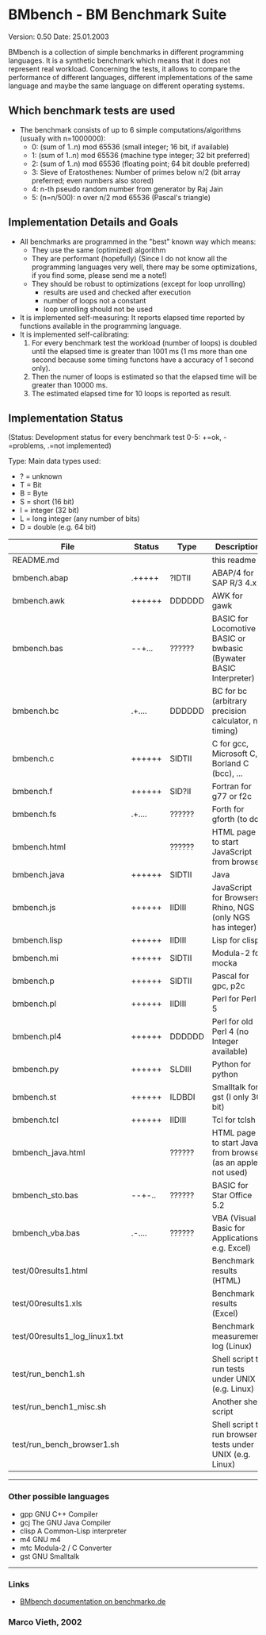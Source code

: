 # BMbench - BM Benchmark Suite

Version: 0.50
Date: 25.01.2003

BMbench is a collection of simple benchmarks in different programming languages.
It is a synthetic benchmark which means that it does not represent real workload.
Concerning the tests, it allows to compare the performance of different languages,
different implementations of the same language and maybe
the same language on different operating systems.

## Which benchmark tests are used

- The benchmark consists of up to 6 simple computations/algorithms (usually with n=1000000):
  - 0: (sum of 1..n) mod 65536  (small integer; 16 bit, if available)
  - 1: (sum of 1..n) mod 65536  (machine type integer; 32 bit preferred)
  - 2: (sum of 1..n) mod 65536  (floating point; 64 bit double preferred)
  - 3: Sieve of Eratosthenes: Number of primes below n/2 (bit array preferred; even numbers also stored)
  - 4: n-th pseudo random number from generator by Raj Jain
  - 5: (n=n/500): n over n/2 mod 65536 (Pascal's triangle)

## Implementation Details and Goals

- All benchmarks are programmed in the "best" known way which means:
  - They use the same (optimized) algorithm
  - They are performant (hopefully)
    (Since I do not know all the programming languages very well, there may be some optimizations,
     if you find some, please send me a note!)
  - They should be robust to optimizations (except for loop unrolling)
    - results are used and checked after execution
    - number of loops not a constant
    - loop unrolling should not be used
- It is implemented self-measuring:
  It reports elapsed time reported by functions available in the programming language.
- It is implemented self-calibrating:
  1. For every benchmark test the workload (number of loops) is doubled until the elapsed time
  is greater than 1001 ms (1 ms more than one second because some timing functons have a
  accuracy of 1 second only).
  2. Then the numer of loops is estimated so that the elapsed time will be greater than 10000 ms.
  3. The estimated elapsed time for 10 loops is reported as result.

## Implementation Status

(Status: Development status for every benchmark test 0-5: +=ok, -=problems, .=not implemented)

Type: Main data types used:

- ? = unknown
- T = Bit
- B = Byte
- S = short (16 bit)
- I = integer (32 bit)
- L = long integer (any number of bits)
- D = double (e.g. 64 bit)

File            |   Status  | Type   | Description
--- | --- | --- | ---
README.md    |        |   |  this readme
bmbench.abap   |   .+++++  | ?IDTII | ABAP/4 for SAP R/3 4.x
bmbench.awk    |   ++++++  | DDDDDD | AWK for gawk
bmbench.bas    |   --+...  | ?????? | BASIC for Locomotive BASIC or bwbasic (Bywater BASIC Interpreter)
bmbench.bc     |   .+....  | DDDDDD | BC for bc (arbitrary precision calculator, no timing)
bmbench.c      |   ++++++  | SIDTII | C for gcc, Microsoft C, Borland C (bcc), ...
bmbench.f      |   ++++++  | SID?II | Fortran for g77 or f2c
bmbench.fs     |   .+....  | ?????? | Forth for gforth (to do)
bmbench.html   |           | ?????? | HTML page to start JavaScript from browser
bmbench.java   |   ++++++  | SIDTII | Java
bmbench.js     |   ++++++  | IIDIII | JavaScript for Browsers, Rhino, NGS (only NGS has integer)
bmbench.lisp   |   ++++++  | IIDIII | Lisp for clisp
bmbench.mi     |   ++++++  | SIDTII | Modula-2 for mocka
bmbench.p      |   ++++++  | SIDTII | Pascal for gpc, p2c
bmbench.pl     |   ++++++  | IIDIII | Perl for Perl 5
bmbench.pl4    |   ++++++  | DDDDDD | Perl for old Perl 4 (no Integer available)
bmbench.py     |   ++++++  | SLDIII | Python for python
bmbench.st     |   ++++++  | ILDBDI | Smalltalk for gst (I only 30 bit)
bmbench.tcl    |   ++++++  | IIDIII | Tcl for tclsh
bmbench_java.html |        | ?????? | HTML page to start Java from browser (as an applet, not used)
bmbench_sto.bas|   --+-..  | ?????? | BASIC for Star Office 5.2
bmbench_vba.bas|   .-....  | ?????? | VBA (Visual Basic for Applications, e.g. Excel)
test/00results1.html |         |  | Benchmark results (HTML)
test/00results1.xls  |         |  | Benchmark results (Excel)
test/00results1_log_linux1.txt | |  | Benchmark measurement log (Linux)
test/run_bench1.sh    |        |  | Shell script to run tests under UNIX (e.g. Linux)
test/run_bench1_misc.sh |      |  | Another shell script
test/run_bench_browser1.sh |   |  | Shell script to run browser tests under UNIX (e.g. Linux)

---

### Other possible languages

- gpp     GNU C++ Compiler
- gcj     The GNU Java Compiler
- clisp   A Common-Lisp interpreter
- m4      GNU m4
- mtc     Modula-2 / C Converter
- gst     GNU Smalltalk

---

### Links

- [BMbench documentation on benchmarko.de](http://www.benchmarko.de/software/bmbench/index_e.html)

### **Marco Vieth, 2002**
